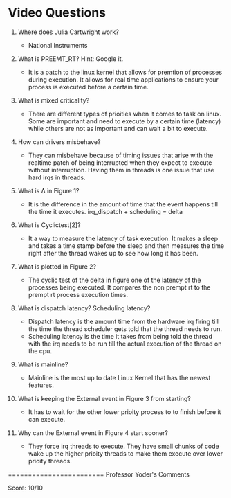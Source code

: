 # Video Questions
1. Where does Julia Cartwright work?
	- National Instruments

2. What is PREEMT_RT? Hint: Google it.
	- It is a patch to the linux kernel that allows for premtion of processes during execution. It allows for real time applications to ensure your process is executed before a certain time.

3. What is mixed criticality?
	- There are different types of prioities when it comes to task on linux. Some are important and need to execute by a certain time (latency) while others are not as important and can wait a bit to execute.

4. How can drivers misbehave?
	- They can misbehave because of timing issues that arise with the realtime patch of being interrupted when they expect to execute without interruption. Having them in threads is one issue that use hard irqs in threads.

5. What is Δ in Figure 1?
	- It is the difference in the amount of time that the event happens till the time it executes. irq_dispatch + scheduling = delta

6. What is Cyclictest[2]?
	- It a way to measure the latency of task execution. It makes a sleep and takes a time stamp before the sleep and then measures the time right after the thread wakes up to see how long it has been.

7. What is plotted in Figure 2?
	- The cyclic test of the delta in figure one of the latency of the processes being executed. It compares the non prempt rt to the prempt rt process execution times.

8. What is dispatch latency? Scheduling latency?
	- Dispatch latency is the amount time from the hardware irq firing till the time the thread scheduler gets told that the thread needs to run.
	- Scheduling latency is the time it takes from being told the thread with the irq needs to be run till the actual execution of the thread on the cpu.

9. What is mainline?
	- Mainline is the most up to date Linux Kernel that has the newest features.

10. What is keeping the External event in Figure 3 from starting?
	- It has to wait for the other lower prioity process to to finish before it can execute.

11. Why can the External event in Figure 4 start sooner?
	- They force irq threads to execute. They have small chunks of code wake up the higher prioity threads to make them execute over lower prioity threads.

========================
Professor Yoder's Comments

Score:  10/10